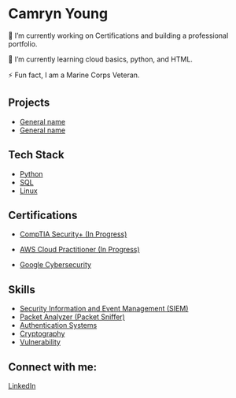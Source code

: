 <h1>Camryn Young </h1>

 🔭 I’m currently working on Certifications and building a professional portfolio.
 
🌱 I’m currently learning cloud basics, python, and HTML.

⚡ Fun fact, I am a Marine Corps Veteran.

<h2>Projects</h2>

- [General name](link)
- [General name](link)

<h2>Tech Stack</h2>

- [Python](https://coursera.org/verify/T7D8N2PL42KC)
- [SQL](https://coursera.org/verify/XDDDBPQAETSQ)
- [Linux](https://coursera.org/verify/XDDDBPQAETSQ)
  
<h2>Certifications </h2>

- [CompTIA Security+ (In Progress)](link)
  
- [AWS Cloud Practitioner (In Progress)](link)
  
- [Google Cybersecurity](https://coursera.org/verify/professional-cert/35AZPFM9VV64)

<h2>Skills</h2>

- [Security Information and Event Management (SIEM)](https://coursera.org/verify/N73K5R3DRK43)
- [Packet Analyzer (Packet Sniffer)](https://coursera.org/verify/N73K5R3DRK43)
- [Authentication Systems](https://coursera.org/verify/HE5YXQKS78LF)
- [Cryptography](https://coursera.org/verify/HE5YXQKS78LF)
- [Vulnerability](https://coursera.org/verify/HE5YXQKS78LF)
  
<h2> Connect with me:</h2>

[LinkedIn](https://www.linkedin.com/in/camryn-young/)



